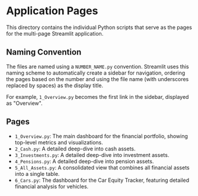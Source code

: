 # Application Pages

This directory contains the individual Python scripts that serve as the pages for the multi-page Streamlit application.

## Naming Convention

The files are named using a `NUMBER_NAME.py` convention. Streamlit uses this naming scheme to automatically create a sidebar for navigation, ordering the pages based on the number and using the file name (with underscores replaced by spaces) as the display title.

For example, `1_Overview.py` becomes the first link in the sidebar, displayed as "Overview".

## Pages

-   `1_Overview.py`: The main dashboard for the financial portfolio, showing top-level metrics and visualizations.
-   `2_Cash.py`: A detailed deep-dive into cash assets.
-   `3_Investments.py`: A detailed deep-dive into investment assets.
-   `4_Pensions.py`: A detailed deep-dive into pension assets.
-   `5_All_Assets.py`: A consolidated view that combines all financial assets into a single table.
-   `6_Cars.py`: The dashboard for the Car Equity Tracker, featuring detailed financial analysis for vehicles. 